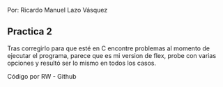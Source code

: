 Por: Ricardo Manuel Lazo Vásquez


## Practica 2

Tras corregirlo para que esté en C encontre problemas al momento de ejecutar el programa, parece que es mi version de flex, probe con varias opciones y resultó ser lo mismo en todos los casos.

Código por RW - Github

